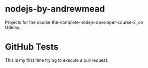 # nodejs-by-andrewmead
Projects for the course the-complete-nodejs-developer-course-2, on Udemy.

# GitHub Tests
This is my first time trying to execute a pull request.

